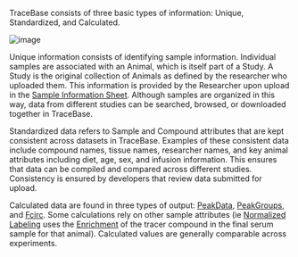 TraceBase consists of three basic types of information: Unique, Standardized, and Calculated.

![image](https://user-images.githubusercontent.com/34348153/202543023-444340ea-0968-457e-9520-8aa4e5b1871e.png)



Unique information consists of identifying sample information.  Individual samples are associated with an Animal, which is itself part of a Study.  A Study is the original collection of Animals as defined by the researcher who uploaded them.  This information is provided by the Researcher upon upload in the [Sample Information Sheet](../Upload/Sample%20Information%20Sheet.md).  Although samples are organized in this way, data from different studies can be searched, browsed, or downloaded together in TraceBase.

Standardized data refers to Sample and Compound attributes that are kept consistent across datasets in TraceBase.  Examples of these consistent data include compound names, tissue names, researcher names, and key animal attributes including diet, age, sex, and infusion information.  This ensures that data can be compiled and compared across different studies.  Consistency is ensured by developers that review data submitted for upload.

Calculated data are found in three types of output: [PeakData](../Types%20of%20Data%20Output/PeakData.md), [PeakGroups](../Types%20of%20Data%20Output/PeakGroups.md), and [Fcirc](../Types%20of%20Data%20Output/Fcirc.md).  Some calculations rely on other sample attributes (ie [Normalized Labeling](../Values/Normalized%20Labeling.md) uses the [Enrichment](../Values/Enrichment.md) of the tracer compound in the final serum sample for that animal).  Calculated values are generally comparable across experiments.
